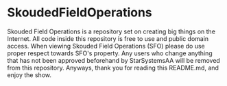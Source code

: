 # SkoudedFieldOperations
Skouded Field Operations is a repository set on creating big things on the Internet. All code inside this repository is free to use and public domain access.
When viewing Skouded Field Operations (SFO) please do use proper respect towards SFO's property. Any users who change anything that has not been approved beforehand by StarSystemsAA will be removed from this repository.
Anyways, thank you for reading this README.md, and enjoy the show.
